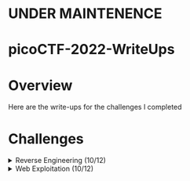 # UNDER MAINTENENCE
# picoCTF-2022-WriteUps

# Overview
Here are the write-ups for the challenges I completed

# Challenges

<details>
  <summary>Reverse Engineering (10/12)</summary>
  
  | Challenge | Solved |
  | --------- | ------ |
  | [unpackme.py](https://github.com/Bsnookie9/picoCTF-2022-WriteUps/tree/main/Reverse%20Engineering/unpackme.py) |Y |
  | [unpackme](https://github.com/Bsnookie9/picoCTF-2022-WriteUps/tree/main/Reverse%20Engineering/unpackme) | Y |
  | [Safe Opener](https://github.com/Bsnookie9/picoCTF-2022-WriteUps/tree/main/Reverse%20Engineering/Safe%20Opener) | Y |
  | [patchme.py](https://github.com/Bsnookie9/picoCTF-2022-WriteUps/tree/main/Reverse%20Engineering/patchme.py) | Y |
  | [GDB Test Drive](https://github.com/Bsnookie9/picoCTF-2022-WriteUps/tree/main/Reverse%20Engineering/GDB%20Test%20Drive) | Y |
  | [Fresh Java](https://github.com/Bsnookie9/picoCTF-2022-WriteUps/tree/main/Reverse%20Engineering/Fresh%20Java) | Y |
  | [file-run2](https://github.com/Bsnookie9/picoCTF-2022-WriteUps/tree/main/Reverse%20Engineering/file-run2) | Y |
  | [file-run1](https://github.com/Bsnookie9/picoCTF-2022-WriteUps/tree/main/Reverse%20Engineering/file-run1) | Y |
  | [bloat.py](https://github.com/Bsnookie9/picoCTF-2022-WriteUps/tree/main/Reverse%20Engineering/bloat.py) | Y |
  | [Bbbbloat](https://github.com/Bsnookie9/picoCTF-2022-WriteUps/tree/main/Reverse%20Engineering/Bbbbloat) | Y |
  | Wizardlike | N |
  | Keygenme | N |

</details>

<details>
  <summary>Web Exploitation (10/12)</summary>
  
  | Challenge | Solved |
  | --------- | ------ |
  | [Local Authority](https://github.com/Bsnookie9/picoCTF-2022-WriteUps/tree/main/Web%20Exploitation/Local%20Authority) | Y |
  | [Inspect HTML](https://github.com/Bsnookie9/picoCTF-2022-WriteUps/tree/main/Web%20Exploitation/Inspect%20HTML) | Y |
  | [Includes](https://github.com/Bsnookie9/picoCTF-2022-WriteUps/tree/main/Web%20Exploitation/Includes) | Y |
  | [SQLiLite](https://github.com/Bsnookie9/picoCTF-2022-WriteUps/tree/main/Web%20Exploitation/SQLiLite) | Y |
  | [SQL Direct](https://github.com/Bsnookie9/picoCTF-2022-WriteUps/tree/main/Web%20Exploitation/SQL%20Direct) | Y |
  | [Secrets](https://github.com/Bsnookie9/picoCTF-2022-WriteUps/tree/main/Web%20Exploitation/Secrets) | Y |
  | [Search source](https://github.com/Bsnookie9/picoCTF-2022-WriteUps/tree/main/Web%20Exploitation/Search%20source) | Y |
  | [Roboto Sans](https://github.com/Bsnookie9/picoCTF-2022-WriteUps/tree/main/Web%20Exploitation/Roboto%20Sans) | Y |
  | [Power Cookie](https://github.com/Bsnookie9/picoCTF-2022-WriteUps/tree/main/Web%20Exploitation/Power%20Cookie) | Y |
  | [Forbidden Paths](https://github.com/Bsnookie9/picoCTF-2022-WriteUps/tree/main/Web%20Exploitation/Forbidden%20Paths) | Y |
  | noted | N |
  | Live Art | N |

</details>
